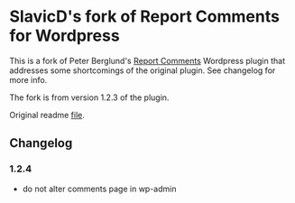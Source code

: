 # SlavicD's fork of Report Comments for Wordpress
This is a fork of Peter Berglund's [Report Comments](https://wordpress.org/plugins/reportcomments) Wordpress plugin that addresses
some shortcomings of the original plugin. See changelog for more info.

The fork is from version 1.2.3 of the plugin. 

Original readme [file](./readme.txt).

## Changelog
### 1.2.4
* do not alter comments page in wp-admin

